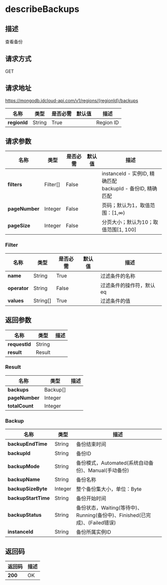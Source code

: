 # describeBackups


## 描述
查看备份

## 请求方式
GET

## 请求地址
https://mongodb.jdcloud-api.com/v1/regions/{regionId}/backups

|名称|类型|是否必需|默认值|描述|
|---|---|---|---|---|
|**regionId**|String|True| |Region ID|

## 请求参数
|名称|类型|是否必需|默认值|描述|
|---|---|---|---|---|
|**filters**|Filter[]|False| |instanceId - 实例ID, 精确匹配<br>backupId - 备份ID, 精确匹配<br>|
|**pageNumber**|Integer|False| |页码；默认为1，取值范围：[1,∞)|
|**pageSize**|Integer|False| |分页大小；默认为10；取值范围[1, 100]|

### Filter
|名称|类型|是否必需|默认值|描述|
|---|---|---|---|---|
|**name**|String|True| |过滤条件的名称|
|**operator**|String|False| |过滤条件的操作符，默认eq|
|**values**|String[]|True| |过滤条件的值|

## 返回参数
|名称|类型|描述|
|---|---|---|
|**requestId**|String| |
|**result**|Result| |

### Result
|名称|类型|描述|
|---|---|---|
|**backups**|Backup[]| |
|**pageNumber**|Integer| |
|**totalCount**|Integer| |
### Backup
|名称|类型|描述|
|---|---|---|
|**backupEndTime**|String|备份结束时间|
|**backupId**|String|备份ID|
|**backupMode**|String|备份模式，Automated(系统自动备份)、Manual(手动备份)|
|**backupName**|String|备份名称|
|**backupSizeByte**|Integer|整个备份集大小，单位：Byte|
|**backupStartTime**|String|备份开始时间|
|**backupStatus**|String|备份状态，Waiting(等待中)、Running(备份中)、Finished(已完成)、(Failed错误)|
|**instanceId**|String|备份所属实例ID|

## 返回码
|返回码|描述|
|---|---|
|**200**|OK|
